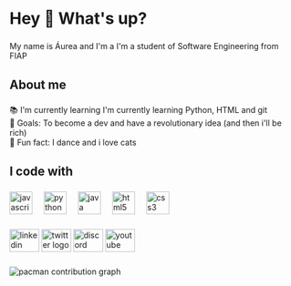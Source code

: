 <h1 align="left">Hey 👋 What's up?</h1>

###

<p align="left">My name is Áurea and I'm a I'm a student of Software Engineering from FIAP</p>

###

<h2 align="left">About me</h2>

###

<p align="left">📚 I'm currently learning I'm currently learning Python, HTML and git<br>🎯 Goals: To become a dev and have a revolutionary idea (and then i'll be rich)<br>🎲 Fun fact: I dance and i love cats</p>

###

<h2 align="left">I code with</h2>

###

<div align="left">
  <img src="https://cdn.jsdelivr.net/gh/devicons/devicon/icons/javascript/javascript-original.svg" height="40" alt="javascript logo"  />
  <img width="12" />
  <img src="https://cdn.jsdelivr.net/gh/devicons/devicon/icons/python/python-original.svg" height="40" alt="python logo"  />
  <img width="12" />
  <img src="https://cdn.jsdelivr.net/gh/devicons/devicon/icons/java/java-original.svg" height="40" alt="java logo"  />
  <img width="12" />
  <img src="https://cdn.jsdelivr.net/gh/devicons/devicon/icons/html5/html5-original.svg" height="40" alt="html5 logo"  />
  <img width="12" />
  <img src="https://cdn.jsdelivr.net/gh/devicons/devicon/icons/css3/css3-original.svg" height="40" alt="css3 logo"  />
</div>

###

<div align="left">
  <img src="https://raw.githubusercontent.com/maurodesouza/profile-readme-generator/master/src/assets/icons/social/linkedin/default.svg" width="52" height="40" alt="linkedin logo"  />
  <img src="https://raw.githubusercontent.com/maurodesouza/profile-readme-generator/master/src/assets/icons/social/twitter/default.svg" width="52" height="40" alt="twitter logo"  />
  <img src="https://raw.githubusercontent.com/maurodesouza/profile-readme-generator/master/src/assets/icons/social/discord/default.svg" width="52" height="40" alt="discord logo"  />
  <img src="https://raw.githubusercontent.com/maurodesouza/profile-readme-generator/master/src/assets/icons/social/youtube/default.svg" width="52" height="40" alt="youtube logo"  />
</div>

###

<picture>
  <source media="(prefers-color-scheme: dark)" srcset="https://raw.githubusercontent.com/Aurea-SC/Aurea-SC/output/pacman-contribution-graph-dark.svg">
  <source media="(prefers-color-scheme: light)" srcset="https://raw.githubusercontent.com/Aurea-SC/Aurea-SC/output/pacman-contribution-graph.svg">
  <img alt="pacman contribution graph" src="https://raw.githubusercontent.com/Aurea-SC/Aurea-SC/output/pacman-contribution-graph.svg">
</picture>

###
